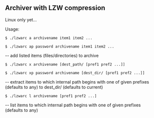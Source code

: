 ## Archiver with LZW compression

Linux only yet...

Usage:

`$ ./lzwarc a archivename item1 item2 ...`

`$ ./lzwarc ap password archivename item1 item2 ...`

 -- add listed items (files/directories) to archive

`$ ./lzwarc x archivename [dest_path/ [pref1 pref2 ...]]`

`$ ./lzwarc xp password archivename [dest_dir/ [pref1 pref2 ...]]`

-- extract items to which internal path begins with one of given prefixes (defaults to any) to dest_dir/ (defaults to current)

`$ ./lzwarc l archivename [pref1 pref2 ...]`

-- list items to which internal path begins with one of given prefixes (defaults to any)
